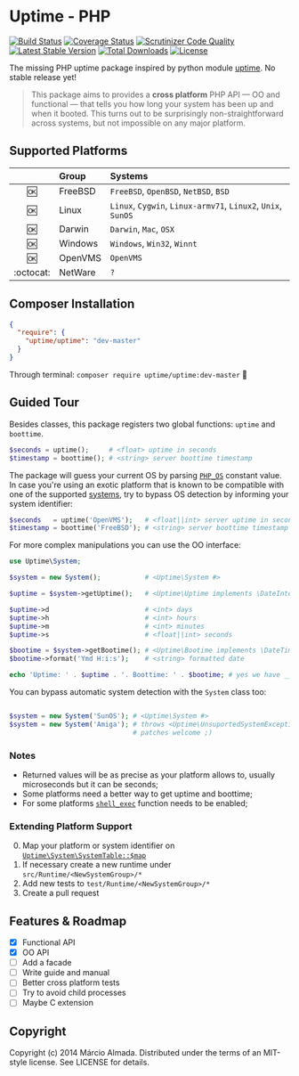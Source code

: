 Uptime - PHP
==================

[![Build Status](https://travis-ci.org/marcioAlmada/uptime.svg?branch=master)](https://travis-ci.org/marcioAlmada/uptime)
[![Coverage Status](https://coveralls.io/repos/marcioAlmada/uptime/badge.png)](https://coveralls.io/r/marcioAlmada/uptime)
[![Scrutinizer Code Quality](https://scrutinizer-ci.com/g/marcioAlmada/uptime/badges/quality-score.png?s=37693c66e5b73c0a5e1480e001cbd09d05b767b7)](https://scrutinizer-ci.com/g/marcioAlmada/uptime/)
[![Latest Stable Version](https://poser.pugx.org/uptime/uptime/v/stable.png)](https://packagist.org/packages/uptime/uptime)
[![Total Downloads](https://poser.pugx.org/uptime/uptime/downloads.png)](https://packagist.org/packages/uptime/uptime)
[![License](https://poser.pugx.org/uptime/uptime/license.png)](https://packagist.org/packages/uptime/uptime)

The missing PHP uptime package inspired by
python module [uptime](https://pythonhosted.org/uptime/#module-uptime). No stable release yet!

> This package aims to provides a **cross platform** PHP API — OO and functional — that tells you how long your system has been up and when it booted. This turns out to be surprisingly non-straightforward across systems, but not impossible on any major platform.

## Supported Platforms


|     | Group   | Systems |
|:---:|:---     |:---|
| :ok:| FreeBSD | `FreeBSD`, `OpenBSD`, `NetBSD`, `BSD`
| :ok:| Linux   | `Linux`, `Cygwin`, `Linux-armv71`, `Linux2`, `Unix`, `SunOS`
| :ok:| Darwin  | `Darwin`, `Mac`, `OSX`
| :ok:| Windows | `Windows`, `Win32`, `Winnt`
| :ok:| OpenVMS | `OpenVMS`
| :octocat: | NetWare | `?`

## Composer Installation

```json
{
  "require": {
    "uptime/uptime": "dev-master"
  }
}
```

Through terminal: `composer require uptime/uptime:dev-master` :8ball:

## Guided Tour

Besides classes, this package registers two global functions: `uptime` and `boottime`.

```php
$seconds = uptime();     # <float> uptime in seconds
$timestamp = boottime(); # <string> server boottime timestamp
```

The package will guess your current OS by parsing [`PHP_OS`](http://www.php.net/manual/en/reserved.constants.php)
constant value. In case you're using an exotic platform that is known to be compatible with one of
the supported [systems](#supported-platforms),
try to bypass OS detection by informing your system identifier:

```php
$seconds   = uptime('OpenVMS');   # <float||int> server uptime in seconds
$timestamp = boottime('FreeBSD'); # <string> server boottime timestamp
```

For more complex manipulations you can use the OO interface:

```php
use Uptime\System;

$system = new System();           # <Uptime\System #>

$uptime = $system->getUptime();   # <Uptime\Uptime implements \DateInterval #> {}

$uptime->d                        # <int> days
$uptime->h                        # <int> hours
$uptime->m                        # <int> minutes
$uptime->s                        # <float||int> seconds

$bootime = $system->getBootime(); # <Uptime\Bootime implements \DateTime #> {}
$bootime->format('Ymd H:i:s');    # <string> formatted date

echo 'Uptime: ' . $uptime . '. Boottime: ' . $bootime; # yes we have __toString
```

You can bypass automatic system detection with the `System` class too:

```php

$system = new System('SunOS'); # <Uptime\System #>
$system = new System('Amiga'); # throws <Uptime\UnsuportedSystemException #> {}
                               # patches welcome ;)
```

### Notes

- Returned values will be as precise as your platform allows to, usually microseconds but it can be seconds;
- Some platforms need a better way to get uptime and boottime;
- For some platforms [`shell_exec`](http://www.php.net/manual/en/function.shell-exec.php) function needs to be enabled;

### Extending Platform Support

0. Map your platform or system identifier on [`Uptime\System\SystemTable::$map`](/src/System/SystemTable.php#L16)
0. If necessary create a new runtime under `src/Runtime/<NewSystemGroup>/*`
0. Add new tests to `test/Runtime/<NewSystemGroup>/*`
0. Create a pull request

## Features & Roadmap

- [x] Functional API
- [x] OO API
- [ ] Add a facade
- [ ] Write guide and manual
- [ ] Better cross platform tests
- [ ] Try to avoid child processes
- [ ] Maybe C extension

## Copyright

Copyright (c) 2014 Márcio Almada. Distributed under the terms of an MIT-style license.
See LICENSE for details.